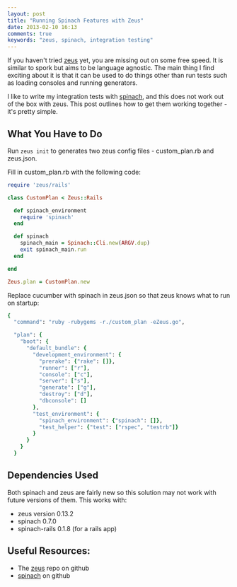 ```yaml
---
layout: post
title: "Running Spinach Features with Zeus"
date: 2013-02-10 16:13
comments: true
keywords: "zeus, spinach, integration testing"
---
```


If you haven't tried [zeus](https://github.com/burke/zeus) yet,
you are missing out on some free speed.  It is similar to spork
but aims to be language agnostic. The main thing I find exciting
about it is that it can be used to do things other than
run tests such as loading consoles and running generators.

I like to write my integration tests with [spinach](https://github.com/codegram/spinach),
and this does not work out of the box with zeus.
This post outlines how to get them
working together - it's pretty simple.

<!-- more -->

## What You Have to Do

Run `zeus init` to generates two zeus config files -
custom_plan.rb and zeus.json.

Fill in custom_plan.rb with the following code:

```ruby
require 'zeus/rails'

class CustomPlan < Zeus::Rails

  def spinach_environment
    require 'spinach'
  end

  def spinach
    spinach_main = Spinach::Cli.new(ARGV.dup)
    exit spinach_main.run
  end

end

Zeus.plan = CustomPlan.new
```

Replace cucumber with spinach in zeus.json so that zeus knows what to
run on startup:

```ruby
{
  "command": "ruby -rubygems -r./custom_plan -eZeus.go",

  "plan": {
    "boot": {
      "default_bundle": {
        "development_environment": {
          "prerake": {"rake": []},
          "runner": ["r"],
          "console": ["c"],
          "server": ["s"],
          "generate": ["g"],
          "destroy": ["d"],
          "dbconsole": []
        },
        "test_environment": {
          "spinach_environment": {"spinach": []},
          "test_helper": {"test": ["rspec", "testrb"]}
        }
      }
    }
  }
```

## Dependencies Used

Both spinach and zeus are fairly new so this solution may not work with
future versions of them. This works with:

* zeus version 0.13.2
* spinach 0.7.0
* spinach-rails 0.1.8 (for a rails app)

## Useful Resources:

* The [zeus](https://github.com/burke/zeus) repo on github
* [spinach](https://github.com/codegram/spinach) on github

